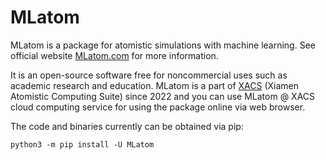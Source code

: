 # MLatom

MLatom is a package for atomistic simulations with machine learning. See official website [MLatom.com](http://mlatom.com) for more information.

It is an open-source software free for noncommercial uses such as academic research and education. MLatom is a part of [XACS](http://XACScloud.com/) (Xiamen Atomistic Computing Suite) since 2022 and you can use MLatom @ XACS cloud computing service for using the package online via web browser.

The code and binaries currently can be obtained via pip:

`python3 -m pip install -U MLatom`
